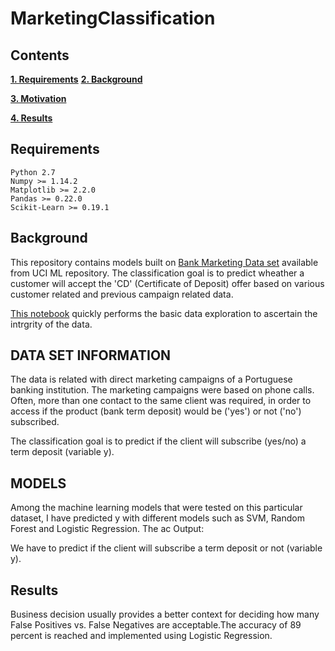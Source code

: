 # MarketingClassification

## Contents

[**1. Requirements**](#Requirements)
[**2. Background**](#background)

[**3. Motivation**](#motivation)

[**4. Results**](#results)

## <a name="Requirements">Requirements</a>


    Python 2.7
    Numpy >= 1.14.2
    Matplotlib >= 2.2.0
    Pandas >= 0.22.0
    Scikit-Learn >= 0.19.1

## <a name="background">Background</a>

This repository contains models built on [Bank Marketing Data set](http://archive.ics.uci.edu/ml/datasets/Bank+Marketing) available from UCI ML repository. The classification goal is to predict wheather a customer will accept the 'CD' (Certificate of Deposit) offer based on various customer related and previous campaign related data.

[This notebook](https://nbviewer.jupyter.org/github/des137/MarketingClassification/blob/master/eda.ipynb) quickly performs the basic data exploration to ascertain the intrgrity of the data.

## <a name="DATA SET INFORMATION">DATA SET INFORMATION</a>
The data is related with direct marketing campaigns of a Portuguese banking institution. The marketing campaigns were based on phone calls. Often, more than one contact to the same client was required, in order to access if the product (bank term deposit) would be ('yes') or not ('no') subscribed.

The classification goal is to predict if the client will subscribe (yes/no) a term deposit (variable y).

## <a name="MODELS">MODELS</a>
Among the machine learning models that were tested on this particular dataset, I have predicted y with different models such as SVM, Random Forest and Logistic Regression. The ac
Output:

We have to predict if the client will subscribe a term deposit or not (variable y).

## <a name="results">Results</a>

Business decision usually provides a better context for deciding how many False Positives vs. False Negatives are acceptable.The accuracy of 89 percent is reached and implemented using Logistic Regression. 


